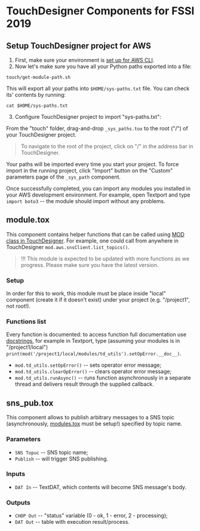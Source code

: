 # TouchDesigner Components for FSSI 2019

## Setup TouchDesigner project for AWS

1. First, make sure your environment is [set up for AWS CLI](../README.md#aws-cli-set-up).
2. Now let's make sure you have all your Python paths exported into a file:

```
touch/get-module-path.sh
```

This will export all your paths into `$HOME/sys-paths.txt` file. You can check its' contents by running:

```
cat $HOME/sys-paths.txt
```

3. Configure TouchDesigner project to import "sys-paths.txt":

From the "touch" folder, drag-and-drop `_sys_paths.tox` to the root ("/") of your TouchDesigner project.

> To navigate to the root of the project, click on "/" in the address bar in TouchDesigner.

Your paths will be imported every time you start your project. To force import in the running project, click "Import" button on the "Custom" parameters page of the `_sys_path` component.

Once successfully completed, you can import any modules you installed in your AWS development environment. For example, open Textport and type `import boto3` -- the module should import without any problems.

## module.tox

This component contains helper functions that can be called using [MOD class in TouchDesigner](http://derivative.ca/wiki088/index.php?title=MOD_Class). For example, one could call from anywhere in TouchDesigner `mod.aws.snsClient.list_topics()`.

> !!! This module is expected to be updated with more functions as we progress. Please make sure you have the latest version.

### Setup

In order for this to work, this module must be place inside "local" component (create it if it doesn't exist) under your project (e.g. "/project1", not root!).

### Functions list

Every function is documented: to access function full documentation use [docstrings](https://www.python.org/dev/peps/pep-0257/#what-is-a-docstring), for example in Textport, type (assuming your modules is in "/project1/local") `print(mod('/project1/local/modules/td_utils').setOpError.__doc__)`.

* `mod.td_utils.setOpError()` -- sets operator error message;
* `mod.td_utils.clearOpError()` -- clears operator error message;
* `mod.td_utils.runAsync()` -- runs function asynchronously in a separate thread and delivers result through the supplied callback.

## sns_pub.tox

This component allows to publish arbitrary messages to a SNS topic (asynchronously, [modules.tox](#modules.tox) must be setup!) specified by topic name.

### Parameters

* `SNS Topuc` -- SNS topic name;
* `Publish` -- will trigger SNS publishing.

### Inputs

* `DAT In` -- TextDAT, which contents will become SNS message's body.

### Outputs

* `CHOP Out` -- "status" variable (0 - ok, 1 - error, 2 - processing);
* `DAT Out` -- table with execution result/process.
